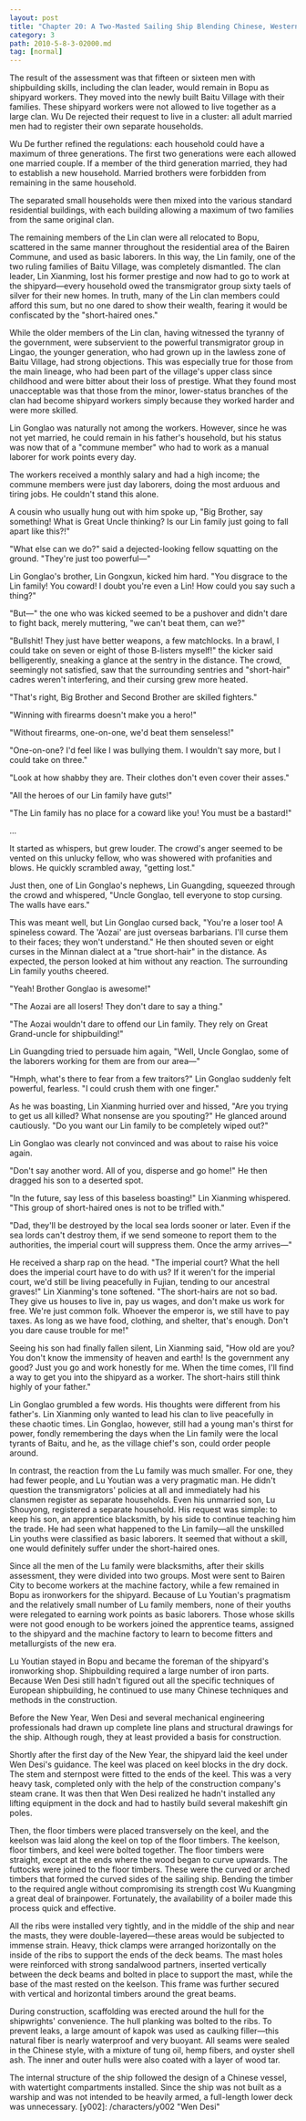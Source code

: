 ```yaml
---
layout: post
title: "Chapter 20: A Two-Masted Sailing Ship Blending Chinese, Western, Ancient, and Modern (Part 1)"
category: 3
path: 2010-5-8-3-02000.md
tag: [normal]
---
```


The result of the assessment was that fifteen or sixteen men with shipbuilding skills, including the clan leader, would remain in Bopu as shipyard workers. They moved into the newly built Baitu Village with their families. These shipyard workers were not allowed to live together as a large clan. Wu De rejected their request to live in a cluster: all adult married men had to register their own separate households.

Wu De further refined the regulations: each household could have a maximum of three generations. The first two generations were each allowed one married couple. If a member of the third generation married, they had to establish a new household. Married brothers were forbidden from remaining in the same household.

The separated small households were then mixed into the various standard residential buildings, with each building allowing a maximum of two families from the same original clan.

The remaining members of the Lin clan were all relocated to Bopu, scattered in the same manner throughout the residential area of the Bairen Commune, and used as basic laborers. In this way, the Lin family, one of the two ruling families of Baitu Village, was completely dismantled. The clan leader, Lin Xianming, lost his former prestige and now had to go to work at the shipyard—every household owed the transmigrator group sixty taels of silver for their new homes. In truth, many of the Lin clan members could afford this sum, but no one dared to show their wealth, fearing it would be confiscated by the "short-haired ones."

While the older members of the Lin clan, having witnessed the tyranny of the government, were subservient to the powerful transmigrator group in Lingao, the younger generation, who had grown up in the lawless zone of Baitu Village, had strong objections. This was especially true for those from the main lineage, who had been part of the village's upper class since childhood and were bitter about their loss of prestige. What they found most unacceptable was that those from the minor, lower-status branches of the clan had become shipyard workers simply because they worked harder and were more skilled.

Lin Gonglao was naturally not among the workers. However, since he was not yet married, he could remain in his father's household, but his status was now that of a "commune member" who had to work as a manual laborer for work points every day.

The workers received a monthly salary and had a high income; the commune members were just day laborers, doing the most arduous and tiring jobs. He couldn't stand this alone.

A cousin who usually hung out with him spoke up, "Big Brother, say something! What is Great Uncle thinking? Is our Lin family just going to fall apart like this?!"

"What else can we do?" said a dejected-looking fellow squatting on the ground. "They're just too powerful—"

Lin Gonglao's brother, Lin Gongxun, kicked him hard. "You disgrace to the Lin family! You coward! I doubt you're even a Lin! How could you say such a thing?"

"But—" the one who was kicked seemed to be a pushover and didn't dare to fight back, merely muttering, "we can't beat them, can we?"

"Bullshit! They just have better weapons, a few matchlocks. In a brawl, I could take on seven or eight of those B-listers myself!" the kicker said belligerently, sneaking a glance at the sentry in the distance. The crowd, seemingly not satisfied, saw that the surrounding sentries and "short-hair" cadres weren't interfering, and their cursing grew more heated.

"That's right, Big Brother and Second Brother are skilled fighters."

"Winning with firearms doesn't make you a hero!"

"Without firearms, one-on-one, we'd beat them senseless!"

"One-on-one? I'd feel like I was bullying them. I wouldn't say more, but I could take on three."

"Look at how shabby they are. Their clothes don't even cover their asses."

"All the heroes of our Lin family have guts!"

"The Lin family has no place for a coward like you! You must be a bastard!"

...

It started as whispers, but grew louder. The crowd's anger seemed to be vented on this unlucky fellow, who was showered with profanities and blows. He quickly scrambled away, "getting lost."

Just then, one of Lin Gonglao's nephews, Lin Guangding, squeezed through the crowd and whispered, "Uncle Gonglao, tell everyone to stop cursing. The walls have ears."

This was meant well, but Lin Gonglao cursed back, "You're a loser too! A spineless coward. The 'Aozai' are just overseas barbarians. I'll curse them to their faces; they won't understand." He then shouted seven or eight curses in the Minnan dialect at a "true short-hair" in the distance. As expected, the person looked at him without any reaction. The surrounding Lin family youths cheered.

"Yeah! Brother Gonglao is awesome!"

"The Aozai are all losers! They don't dare to say a thing."

"The Aozai wouldn't dare to offend our Lin family. They rely on Great Grand-uncle for shipbuilding!"

Lin Guangding tried to persuade him again, "Well, Uncle Gonglao, some of the laborers working for them are from our area—"

"Hmph, what's there to fear from a few traitors?" Lin Gonglao suddenly felt powerful, fearless. "I could crush them with one finger."

As he was boasting, Lin Xianming hurried over and hissed, "Are you trying to get us all killed? What nonsense are you spouting?" He glanced around cautiously. "Do you want our Lin family to be completely wiped out?"

Lin Gonglao was clearly not convinced and was about to raise his voice again.

"Don't say another word. All of you, disperse and go home!" He then dragged his son to a deserted spot.

"In the future, say less of this baseless boasting!" Lin Xianming whispered. "This group of short-haired ones is not to be trifled with."

"Dad, they'll be destroyed by the local sea lords sooner or later. Even if the sea lords can't destroy them, if we send someone to report them to the authorities, the imperial court will suppress them. Once the army arrives—"

He received a sharp rap on the head. "The imperial court? What the hell does the imperial court have to do with us? If it weren't for the imperial court, we'd still be living peacefully in Fujian, tending to our ancestral graves!" Lin Xianming's tone softened. "The short-hairs are not so bad. They give us houses to live in, pay us wages, and don't make us work for free. We're just common folk. Whoever the emperor is, we still have to pay taxes. As long as we have food, clothing, and shelter, that's enough. Don't you dare cause trouble for me!"

Seeing his son had finally fallen silent, Lin Xianming said, "How old are you? You don't know the immensity of heaven and earth! Is the government any good? Just you go and work honestly for me. When the time comes, I'll find a way to get you into the shipyard as a worker. The short-hairs still think highly of your father."

Lin Gonglao grumbled a few words. His thoughts were different from his father's. Lin Xianming only wanted to lead his clan to live peacefully in these chaotic times. Lin Gonglao, however, still had a young man's thirst for power, fondly remembering the days when the Lin family were the local tyrants of Baitu, and he, as the village chief's son, could order people around.

In contrast, the reaction from the Lu family was much smaller. For one, they had fewer people, and Lu Youtian was a very pragmatic man. He didn't question the transmigrators' policies at all and immediately had his clansmen register as separate households. Even his unmarried son, Lu Shouyong, registered a separate household. His request was simple: to keep his son, an apprentice blacksmith, by his side to continue teaching him the trade. He had seen what happened to the Lin family—all the unskilled Lin youths were classified as basic laborers. It seemed that without a skill, one would definitely suffer under the short-haired ones.

Since all the men of the Lu family were blacksmiths, after their skills assessment, they were divided into two groups. Most were sent to Bairen City to become workers at the machine factory, while a few remained in Bopu as ironworkers for the shipyard. Because of Lu Youtian's pragmatism and the relatively small number of Lu family members, none of their youths were relegated to earning work points as basic laborers. Those whose skills were not good enough to be workers joined the apprentice teams, assigned to the shipyard and the machine factory to learn to become fitters and metallurgists of the new era.

Lu Youtian stayed in Bopu and became the foreman of the shipyard's ironworking shop. Shipbuilding required a large number of iron parts. Because Wen Desi still hadn't figured out all the specific techniques of European shipbuilding, he continued to use many Chinese techniques and methods in the construction.

Before the New Year, Wen Desi and several mechanical engineering professionals had drawn up complete line plans and structural drawings for the ship. Although rough, they at least provided a basis for construction.

Shortly after the first day of the New Year, the shipyard laid the keel under Wen Desi's guidance. The keel was placed on keel blocks in the dry dock. The stem and sternpost were fitted to the ends of the keel. This was a very heavy task, completed only with the help of the construction company's steam crane. It was then that Wen Desi realized he hadn't installed any lifting equipment in the dock and had to hastily build several makeshift gin poles.

Then, the floor timbers were placed transversely on the keel, and the keelson was laid along the keel on top of the floor timbers. The keelson, floor timbers, and keel were bolted together. The floor timbers were straight, except at the ends where the wood began to curve upwards. The futtocks were joined to the floor timbers. These were the curved or arched timbers that formed the curved sides of the sailing ship. Bending the timber to the required angle without compromising its strength cost Wu Kuangming a great deal of brainpower. Fortunately, the availability of a boiler made this process quick and effective.

All the ribs were installed very tightly, and in the middle of the ship and near the masts, they were double-layered—these areas would be subjected to immense strain. Heavy, thick clamps were arranged horizontally on the inside of the ribs to support the ends of the deck beams. The mast holes were reinforced with strong sandalwood partners, inserted vertically between the deck beams and bolted in place to support the mast, while the base of the mast rested on the keelson. This frame was further secured with vertical and horizontal timbers around the great beams.

During construction, scaffolding was erected around the hull for the shipwrights' convenience. The hull planking was bolted to the ribs. To prevent leaks, a large amount of kapok was used as caulking filler—this natural fiber is nearly waterproof and very buoyant. All seams were sealed in the Chinese style, with a mixture of tung oil, hemp fibers, and oyster shell ash. The inner and outer hulls were also coated with a layer of wood tar.

The internal structure of the ship followed the design of a Chinese vessel, with watertight compartments installed. Since the ship was not built as a warship and was not intended to be heavily armed, a full-length lower deck was unnecessary.
[y002]: /characters/y002 "Wen Desi"